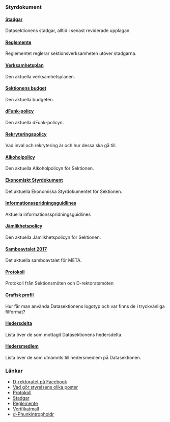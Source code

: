 ### Styrdokument

#### [Stadgar](https://styrdokument.datasektionen.se/stadgar)

Datasektionens stadgar, alltid i senast reviderade upplagan.

#### [Reglemente](https://styrdokument.datasektionen.se/reglemente)

Reglementet reglerar sektionsverksamheten utöver stadgarna.

#### [Verksamhetsplan](/organisation/verksamhetsplan)

Den aktuella verksamhetsplanen.

#### [Sektionens budget](/organisation/budget)

Den aktuella budgeten.

#### [dFunk-policy](https://styrdokument.datasektionen.se/dfunkpolicy)

Den aktuella dFunk-policyn.

#### [Rekryteringspolicy](https://styrdokument.datasektionen.se/rekryteringspolicy)

Vad inval och rekrytering är och hur dessa ska gå till.

#### [Alkoholpolicy](https://styrdokument.datasektionen.se/alkoholpolicy)

Den aktuella Alkoholpolicyn för Sektionen.

#### [Ekonomiskt Styrdokument](https://styrdokument.datasektionen.se/ekonomiskt_styrdokument)

Det aktuella Ekonomiska Styrdokumentet för Sektionen.

#### [Informationsspridningsguidlines](https://styrdokument.datasektionen.se/informationsspridningsguidelines)

Aktuella informationsspridningsguidlines

#### [Jämlikhetspolicy](https://styrdokument.datasektionen.se/jamlikhetspolicy)

Den aktuella Jämlikhetspolicyn för Sektionen.

#### [Samboavtalet 2017](http://static.datasektionen.se/organisation/samboendeavtal2017.pdf)

Det aktuella samboavtalet för META.

#### [Protokoll](/organisation/protokoll)

Protokoll från Sektionsmöten och D-rektoratsmöten

#### [Grafisk profil](/organisation/grafisk-profil)

Hur får man använda Datasektionens logotyp och var finns de i
tryckvänliga filformat?

#### [Hedersdelta](/sektionen/hedersdelta)

Lista över de som mottagit Datasektionens hedersdelta.

#### [Hedersmedlem](/sektionen/hedersmedlem)

Lista över de som utnämnts till hedersmedlem på Datasektionen.

### Länkar

-   [D-rektoratet på Facebook](https://facebook.com/drektoratet/)
-   [Vad gör styrelsens olika poster](/sektionen/sammansattning)
-   [Protokoll](/organisation/protokoll)
-   [Stadgar](https://styrdokument.datasektionen.se/stadgar)
-   [Reglemente](https://styrdokument.datasektionen.se/reglemente)
-   [Verifikatmall](https://static.datasektionen.se/kvittomall-ht16)
-   [d-Phunkintropholdr](http://static.datasektionen.se/infphldr2016-12-15.pdf)
